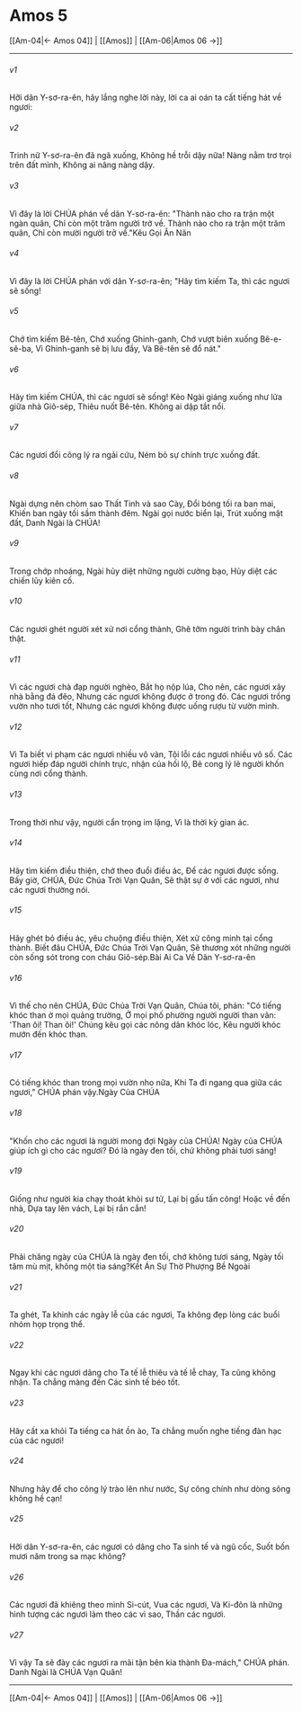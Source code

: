 # Amos 5

[[Am-04|← Amos 04]] | [[Amos]] | [[Am-06|Amos 06 →]]
***



###### v1 
Hỡi dân Y-sơ-ra-ên, hãy lắng nghe lời này, lời ca ai oán ta cất tiếng hát về ngươi: 

###### v2 
Trinh nữ Y-sơ-ra-ên đã ngã xuống, Không hề trỗi dậy nữa! Nàng nằm trơ trọi trên đất mình, Không ai nâng nàng dậy. 

###### v3 
Vì đây là lời CHÚA phán về dân Y-sơ-ra-ên: "Thành nào cho ra trận một ngàn quân, Chỉ còn một trăm người trở về. Thành nào cho ra trận một trăm quân, Chỉ còn mười người trở về."Kêu Gọi Ăn Năn 

###### v4 
Vì đây là lời CHÚA phán với dân Y-sơ-ra-ên; "Hãy tìm kiếm Ta, thì các ngươi sẽ sống! 

###### v5 
Chớ tìm kiếm Bê-tên, Chớ xuống Ghinh-ganh, Chớ vượt biên xuống Bê-e-sê-ba, Vì Ghinh-ganh sẽ bị lưu đầy, Và Bê-tên sẽ đổ nát." 

###### v6 
Hãy tìm kiếm CHÚA, thì các ngươi sẽ sống! Kẻo Ngài giáng xuống như lửa giữa nhà Giô-sép, Thiêu nuốt Bê-tên. Không ai dập tắt nổi. 

###### v7 
Các ngươi đổi công lý ra ngải cứu, Ném bỏ sự chính trực xuống đất. 

###### v8 
Ngài dựng nên chòm sao Thất Tinh và sao Cày, Đổi bóng tối ra ban mai, Khiến ban ngày tối sầm thành đêm. Ngài gọi nước biển lại, Trút xuống mặt đất, Danh Ngài là CHÚA! 

###### v9 
Trong chớp nhoáng, Ngài hủy diệt những người cường bạo, Hủy diệt các chiến lũy kiên cố. 

###### v10 
Các ngươi ghét người xét xử nơi cổng thành, Ghê tởm người trình bày chân thật. 

###### v11 
Vì các ngươi chà đạp người nghèo, Bắt họ nộp lúa, Cho nên, các ngươi xây nhà bằng đá đẽo, Nhưng các ngươi không được ở trong đó. Các ngươi trồng vườn nho tươi tốt, Nhưng các ngươi không được uống rượu từ vườn mình. 

###### v12 
Vì Ta biết vi phạm các ngươi nhiều vô vàn, Tội lỗi các ngươi nhiều vô số. Các ngươi hiếp đáp người chính trực, nhận của hối lộ, Bẻ cong lý lẽ người khốn cùng nơi cổng thành. 

###### v13 
Trong thời như vậy, người cẩn trọng im lặng, Vì là thời kỳ gian ác. 

###### v14 
Hãy tìm kiếm điều thiện, chớ theo đuổi điều ác, Để các ngươi được sống. Bấy giờ, CHÚA, Đức Chúa Trời Vạn Quân, Sẽ thật sự ở với các ngươi, như các ngươi thường nói. 

###### v15 
Hãy ghét bỏ điều ác, yêu chuộng điều thiện, Xét xử công minh tại cổng thành. Biết đâu CHÚA, Đức Chúa Trời Vạn Quân, Sẽ thương xót những người còn sống sót trong con cháu Giô-sép.Bài Ai Ca Về Dân Y-sơ-ra-ên 

###### v16 
Vì thế cho nên CHÚA, Đức Chúa Trời Vạn Quân, Chúa tôi, phán: "Có tiếng khóc than ở mọi quảng trường, Ở mọi phố phường người người than vãn: 'Than ôi! Than ôi!' Chúng kêu gọi các nông dân khóc lóc, Kêu người khóc mướn đến khóc than. 

###### v17 
Có tiếng khóc than trong mọi vườn nho nữa, Khi Ta đi ngang qua giữa các ngươi," CHÚA phán vậy.Ngày Của CHÚA 

###### v18 
"Khốn cho các ngươi là người mong đợi Ngày của CHÚA! Ngày của CHÚA giúp ích gì cho các ngươi? Đó là ngày đen tối, chứ không phải tươi sáng! 

###### v19 
Giống như người kia chạy thoát khỏi sư tử, Lại bị gấu tấn công! Hoặc về đến nhà, Dựa tay lên vách, Lại bị rắn cắn! 

###### v20 
Phải chăng ngày của CHÚA là ngày đen tối, chớ không tươi sáng, Ngày tối tăm mù mịt, không một tia sáng?Kết Án Sự Thờ Phượng Bề Ngoài 

###### v21 
Ta ghét, Ta khinh các ngày lễ của các ngươi, Ta không đẹp lòng các buổi nhóm họp trọng thể. 

###### v22 
Ngay khi các ngươi dâng cho Ta tế lễ thiêu và tế lễ chay, Ta cũng không nhận. Ta chẳng màng đến Các sinh tế béo tốt. 

###### v23 
Hãy cất xa khỏi Ta tiếng ca hát ồn ào, Ta chẳng muốn nghe tiếng đàn hạc của các ngươi! 

###### v24 
Nhưng hãy để cho công lý trào lên như nước, Sự công chính như dòng sông không hề cạn! 

###### v25 
Hỡi dân Y-sơ-ra-ên, các ngươi có dâng cho Ta sinh tế và ngũ cốc, Suốt bốn mươi năm trong sa mạc không? 

###### v26 
Các ngươi đã khiêng theo mình Si-cút, Vua các ngươi, Và Ki-đôn là những hình tượng các ngươi làm theo các vì sao, Thần các ngươi. 

###### v27 
Vì vậy Ta sẽ đày các ngươi ra mãi tận bên kia thành Đa-mách," CHÚA phán. Danh Ngài là CHÚA Vạn Quân!

***
[[Am-04|← Amos 04]] | [[Amos]] | [[Am-06|Amos 06 →]]
